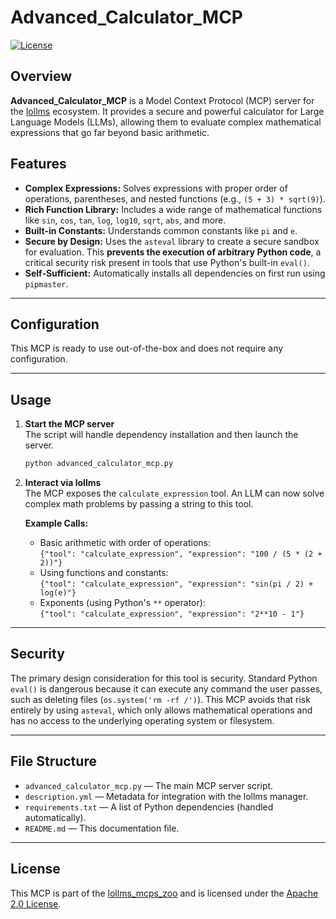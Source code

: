 # Advanced_Calculator_MCP

[![License](https://img.shields.io/github/license/ParisNeo/lollms_mcps_zoo.svg)](https://github.com/ParisNeo/lollms_mcps_zoo/blob/main/LICENSE)

## Overview

**Advanced_Calculator_MCP** is a Model Context Protocol (MCP) server for the [lollms](https://github.com/ParisNeo/lollms) ecosystem. It provides a secure and powerful calculator for Large Language Models (LLMs), allowing them to evaluate complex mathematical expressions that go far beyond basic arithmetic.

## Features

-   **Complex Expressions:** Solves expressions with proper order of operations, parentheses, and nested functions (e.g., `(5 + 3) * sqrt(9)`).
-   **Rich Function Library:** Includes a wide range of mathematical functions like `sin`, `cos`, `tan`, `log`, `log10`, `sqrt`, `abs`, and more.
-   **Built-in Constants:** Understands common constants like `pi` and `e`.
-   **Secure by Design:** Uses the `asteval` library to create a secure sandbox for evaluation. This **prevents the execution of arbitrary Python code**, a critical security risk present in tools that use Python's built-in `eval()`.
-   **Self-Sufficient:** Automatically installs all dependencies on first run using `pipmaster`.

---

## Configuration

This MCP is ready to use out-of-the-box and does not require any configuration.

---

## Usage

1.  **Start the MCP server**  
    The script will handle dependency installation and then launch the server.
    ```bash
    python advanced_calculator_mcp.py
    ```

2.  **Interact via lollms**  
    The MCP exposes the `calculate_expression` tool. An LLM can now solve complex math problems by passing a string to this tool.

    **Example Calls:**
    -   Basic arithmetic with order of operations:  
        `{"tool": "calculate_expression", "expression": "100 / (5 * (2 + 2))"}`
    -   Using functions and constants:  
        `{"tool": "calculate_expression", "expression": "sin(pi / 2) + log(e)"}`
    -   Exponents (using Python's `**` operator):  
        `{"tool": "calculate_expression", "expression": "2**10 - 1"}`

---

## Security

The primary design consideration for this tool is security. Standard Python `eval()` is dangerous because it can execute any command the user passes, such as deleting files (`os.system('rm -rf /')`). This MCP avoids that risk entirely by using `asteval`, which only allows mathematical operations and has no access to the underlying operating system or filesystem.

---

## File Structure

-   `advanced_calculator_mcp.py` — The main MCP server script.
-   `description.yml` — Metadata for integration with the lollms manager.
-   `requirements.txt` — A list of Python dependencies (handled automatically).
-   `README.md` — This documentation file.

---

## License

This MCP is part of the [lollms_mcps_zoo](https://github.com/ParisNeo/lollms_mcps_zoo) and is licensed under the [Apache 2.0 License](https://github.com/ParisNeo/lollms_mcps_zoo/blob/main/LICENSE).